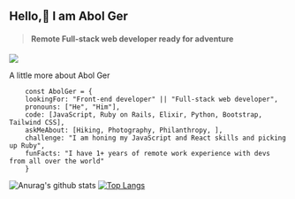 
## Hello,👋 I am Abol Ger

>#### Remote Full-stack web developer ready for adventure 

![](https://visitor-badge.glitch.me/badge?page_id=ger619)






A little more about Abol Ger


    
        const AbolGer = { 
        lookingFor: "Front-end developer" || "Full-stack web developer", 
        pronouns: ["He", "Him"], 
        code: [JavaScript, Ruby on Rails, Elixir, Python, Bootstrap, Tailwind CSS],
        askMeAbout: [Hiking, Photography, Philanthropy, ],
        challenge: "I am honing my JavaScript and React skills and picking up Ruby",
        funFacts: "I have 1+ years of remote work experience with devs from all over the world"
        }

 



![Anurag's github stats](https://github-readme-stats.vercel.app/api?username=ger619) 
[![Top Langs](https://github-readme-stats.vercel.app/api/top-langs/?username=ger619)](https://github.com/anuraghazra/github-readme-stats) 